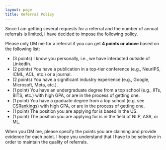 ```yaml
---
layout: page
title: Referral Policy
---
```


Since I am getting several requests for a referral and the number of annual referrals is limited, I have decided to impose the following policy. 

Please only DM me for a referral if you can get **4 points or above** based on the following list:

- (3 points) I know you personally, i.e., we have interacted outside of LinkedIn.
- (2 points) You have a publication in a top-tier conference (e.g., NeurIPS, ICML, ACL, etc.) or a journal.
- (2 points) You have a significant industry experience (e.g., Google, Microsoft, Meta, etc.).
- (1 point) You have an undergraduate degree from a top school (e.g., IITs, BITS, etc.) with high GPA, or are in the process of getting one.
- (1 point) You have a graduate degree from a top school (e.g. see [CSRankings](https://csrankings.org/#/index?all&us)) with high GPA, or are in the process of getting one.
- (1 point) The position you are applying for is based in the US.
- (1 point) The position you are applying for is in the field of NLP, ASR, or ML.

When you DM me, please specify the points you are claiming and provide evidence for each point. I hope you understand that I have to be selective in order to maintain the quality of referrals.